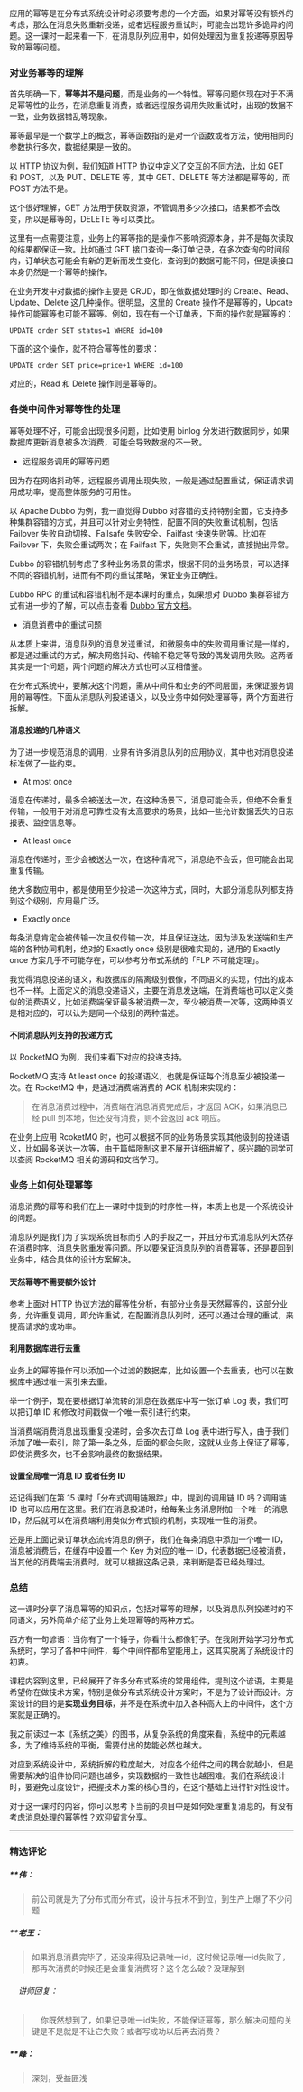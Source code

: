 <p data-nodeid="30391">应用的幂等是在分布式系统设计时必须要考虑的一个方面，如果对幂等没有额外的考虑，那么在消息失败重新投递，或者远程服务重试时，可能会出现许多诡异的问题。这一课时一起来看一下，在消息队列应用中，如何处理因为重复投递等原因导致的幂等问题。</p>
<h3 data-nodeid="30392">对业务幂等的理解</h3>
<p data-nodeid="32210" class="">首先明确一下，<strong data-nodeid="32216">幂等并不是问题</strong>，而是业务的一个特性。幂等问题体现在对于不满足幂等性的业务，在消息重复消费，或者远程服务调用失败重试时，出现的数据不一致，业务数据错乱等现象。</p>




<p data-nodeid="30394">幂等最早是一个数学上的概念，幂等函数指的是对一个函数或者方法，使用相同的参数执行多次，数据结果是一致的。</p>
<p data-nodeid="30395">以 HTTP 协议为例，我们知道 HTTP 协议中定义了交互的不同方法，比如 GET 和 POST，以及 PUT、DELETE 等，其中 GET、DELETE 等方法都是幂等的，而 POST 方法不是。</p>
<p data-nodeid="30396">这个很好理解，GET 方法用于获取资源，不管调用多少次接口，结果都不会改变，所以是幂等的，DELETE 等可以类比。</p>
<p data-nodeid="30397">这里有一点需要注意，业务上的幂等指的是操作不影响资源本身，并不是每次读取的结果都保证一致。比如通过 GET 接口查询一条订单记录，在多次查询的时间段内，订单状态可能会有新的更新而发生变化，查询到的数据可能不同，但是读接口本身仍然是一个幂等的操作。</p>
<p data-nodeid="30398">在业务开发中对数据的操作主要是 CRUD，即在做数据处理时的 Create、Read、Update、Delete 这几种操作。很明显，这里的 Create 操作不是幂等的，Update 操作可能幂等也可能不幂等。例如，现在有一个订单表，下面的操作就是幂等的：</p>
<pre class="lang-java" data-nodeid="33300"><code data-language="java">UPDATE order SET status=<span class="hljs-number">1</span> WHERE id=<span class="hljs-number">100</span>
</code></pre>




<p data-nodeid="30400">下面的这个操作，就不符合幂等性的要求：</p>
<pre class="lang-java te-preview-highlight" data-nodeid="33571"><code data-language="java">UPDATE order SET price=price+<span class="hljs-number">1</span> WHERE id=<span class="hljs-number">100</span>
</code></pre>

<p data-nodeid="30402">对应的，Read 和 Delete 操作则是幂等的。</p>
<h3 data-nodeid="30403">各类中间件对幂等性的处理</h3>
<p data-nodeid="30404">幂等处理不好，可能会出现很多问题，比如使用 binlog 分发进行数据同步，如果数据库更新消息被多次消费，可能会导致数据的不一致。</p>
<ul data-nodeid="30405">
<li data-nodeid="30406">
<p data-nodeid="30407">远程服务调用的幂等问题</p>
</li>
</ul>
<p data-nodeid="30408">因为存在网络抖动等，远程服务调用出现失败，一般是通过配置重试，保证请求调用成功率，提高整体服务的可用性。</p>
<p data-nodeid="30409">以 Apache Dubbo 为例，我一直觉得 Dubbo 对容错的支持特别全面，它支持多种集群容错的方式，并且可以针对业务特性，配置不同的失败重试机制，包括 Failover 失败自动切换、Failsafe 失败安全、Failfast 快速失败等。比如在 Failover 下，失败会重试两次；在 Failfast 下，失败则不会重试，直接抛出异常。</p>
<p data-nodeid="30410">Dubbo 的容错机制考虑了多种业务场景的需求，根据不同的业务场景，可以选择不同的容错机制，进而有不同的重试策略，保证业务正确性。</p>
<p data-nodeid="30411">Dubbo RPC 的重试和容错机制不是本课时的重点，如果想对 Dubbo 集群容错方式有进一步的了解，可以点击查看 <a href="https://dubbo.apache.org/zh-cn/docs/user/quick-start.html" data-nodeid="30484">Dubbo 官方文档</a>。</p>
<ul data-nodeid="30412">
<li data-nodeid="30413">
<p data-nodeid="30414">消息消费中的重试问题</p>
</li>
</ul>
<p data-nodeid="30415">从本质上来讲，消息队列的消息发送重试，和微服务中的失败调用重试是一样的，都是通过重试的方式，解决网络抖动、传输不稳定等导致的偶发调用失败。这两者其实是一个问题，两个问题的解决方式也可以互相借鉴。</p>
<p data-nodeid="30416">在分布式系统中，要解决这个问题，需从中间件和业务的不同层面，来保证服务调用的幂等性。下面从消息队列投递语义，以及业务中如何处理幂等，两个方面进行拆解。</p>
<h4 data-nodeid="30417">消息投递的几种语义</h4>
<p data-nodeid="30418">为了进一步规范消息的调用，业界有许多消息队列的应用协议，其中也对消息投递标准做了一些约束。</p>
<ul data-nodeid="30419">
<li data-nodeid="30420">
<p data-nodeid="30421">At most once</p>
</li>
</ul>
<p data-nodeid="30422">消息在传递时，最多会被送达一次，在这种场景下，消息可能会丢，但绝不会重复传输，一般用于对消息可靠性没有太高要求的场景，比如一些允许数据丢失的日志报表、监控信息等。</p>
<ul data-nodeid="30423">
<li data-nodeid="30424">
<p data-nodeid="30425">At least once</p>
</li>
</ul>
<p data-nodeid="30426">消息在传递时，至少会被送达一次，在这种情况下，消息绝不会丢，但可能会出现重复传输。</p>
<p data-nodeid="30427">绝大多数应用中，都是使用至少投递一次这种方式，同时，大部分消息队列都支持到这个级别，应用最广泛。</p>
<ul data-nodeid="30428">
<li data-nodeid="30429">
<p data-nodeid="30430">Exactly once</p>
</li>
</ul>
<p data-nodeid="30431">每条消息肯定会被传输一次且仅传输一次，并且保证送达，因为涉及发送端和生产端的各种协同机制，绝对的&nbsp;Exactly once 级别是很难实现的，通用的 Exactly once 方案几乎不可能存在，可以参考分布式系统的「FLP 不可能定理」。</p>
<p data-nodeid="30432">我觉得消息投递的语义，和数据库的隔离级别很像，不同语义的实现，付出的成本也不一样。上面定义的消息投递语义，主要在消息发送端，在消费端也可以定义类似的消费语义，比如消费端保证最多被消费一次，至少被消费一次等，这两种语义是相对应的，可以认为是同一个级别的两种描述。</p>
<h4 data-nodeid="30433">不同消息队列支持的投递方式</h4>
<p data-nodeid="30434">以 RocketMQ 为例，我们来看下对应的投递支持。</p>
<p data-nodeid="30435">RocketMQ 支持 At least once 的投递语义，也就是保证每个消息至少被投递一次。在 RocketMQ 中，是通过消费端消费的 ACK 机制来实现的：</p>
<blockquote data-nodeid="30436">
<p data-nodeid="30437">在消息消费过程中，消费端在消息消费完成后，才返回 ACK，如果消息已经 pull 到本地，但还没有消费，则不会返回 ack 响应。</p>
</blockquote>
<p data-nodeid="30438">在业务上应用 RcoketMQ 时，也可以根据不同的业务场景实现其他级别的投递语义，比如最多送达一次等，由于篇幅限制这里不展开详细讲解了，感兴趣的同学可以查阅 RocketMQ 相关的源码和文档学习。</p>
<h3 data-nodeid="30439">业务上如何处理幂等</h3>
<p data-nodeid="30440">消息消费的幂等和我们在上一课时中提到的时序性一样，本质上也是一个系统设计的问题。</p>
<p data-nodeid="30441">消息队列是我们为了实现系统目标而引入的手段之一，并且分布式消息队列天然存在消费时序、消息失败重发等问题。所以要保证消息队列的消费幂等，还是要回到业务中，结合具体的设计方案解决。</p>
<h4 data-nodeid="30442">天然幂等不需要额外设计</h4>
<p data-nodeid="30443">参考上面对 HTTP 协议方法的幂等性分析，有部分业务是天然幂等的，这部分业务，允许重复调用，即允许重试，在配置消息队列时，还可以通过合理的重试，来提高请求的成功率。</p>
<h4 data-nodeid="30444">利用数据库进行去重</h4>
<p data-nodeid="30445">业务上的幂等操作可以添加一个过滤的数据库，比如设置一个去重表，也可以在数据库中通过唯一索引来去重。</p>
<p data-nodeid="30446">举一个例子，现在要根据订单流转的消息在数据库中写一张订单 Log 表，我们可以把订单 ID 和修改时间戳做一个唯一索引进行约束。</p>
<p data-nodeid="30447">当消费端消费消息出现重复投递时，会多次去订单 Log 表中进行写入，由于我们添加了唯一索引，除了第一条之外，后面的都会失败，这就从业务上保证了幂等，即使消费多次，也不会影响最终的数据结果。</p>
<h4 data-nodeid="30448">设置全局唯一消息&nbsp;ID&nbsp;或者任务 ID</h4>
<p data-nodeid="30449">还记得我们在第 15 课时「分布式调用链跟踪」中，提到的调用链 ID 吗？调用链 ID 也可以应用在这里。我们在消息投递时，给每条业务消息附加一个唯一的消息 ID，然后就可以在消费端利用类似分布式锁的机制，实现唯一性的消费。</p>
<p data-nodeid="30450">还是用上面记录订单状态流转消息的例子，我们在每条消息中添加一个唯一 ID，消息被消费后，在缓存中设置一个 Key 为对应的唯一 ID，代表数据已经被消费，当其他的消费端去消费时，就可以根据这条记录，来判断是否已经处理过。</p>
<h3 data-nodeid="30451">总结</h3>
<p data-nodeid="30452">这一课时分享了消息幂等的知识点，包括对幂等的理解，以及消息队列投递时的不同语义，另外简单介绍了业务上处理幂等的两种方式。</p>
<p data-nodeid="30453">西方有一句谚语：当你有了一个锤子，你看什么都像钉子。在我刚开始学习分布式系统时，学习了各种中间件，每个中间件都希望能用上，这其实脱离了系统设计的初衷。</p>
<p data-nodeid="30454">课程内容到这里，已经展开了许多分布式系统的常用组件，提到这个谚语，主要是希望你在做技术方案，特别是做分布式系统设计方案时，不是为了设计而设计。方案设计的目的是<strong data-nodeid="30524">实现业务目标</strong>，并不是在系统中加入各种高大上的中间件，这个方案就是正确的。</p>
<p data-nodeid="30455">我之前读过一本《系统之美》的图书，从复杂系统的角度来看，系统中的元素越多，为了维持系统的平衡，需要付出的势能必然也越大。</p>
<p data-nodeid="30456">对应到系统设计中，系统拆解的粒度越大，对应各个组件之间的耦合就越小，但是需要解决的组件协同问题也越多，实现数据的一致性也越困难。我们在系统设计时，要避免过度设计，把握技术方案的核心目的，在这个基础上进行针对性设计。</p>
<p data-nodeid="30812">对于这一课时的内容，你可以思考下当前的项目中是如何处理重复消息的，有没有考虑消息处理的幂等性？欢迎留言分享。</p>

---

### 精选评论

##### **伟：
> 前公司就是为了分布式而分布式，设计与技术不到位，到生产上爆了不少问题

##### **老王：
> 如果消息消费完毕了，还没来得及记录唯一id，这时候记录唯一id失败了，那再次消费的时候还是会重复消费呀？这个怎么破？没理解到

 ###### &nbsp;&nbsp;&nbsp; 讲师回复：
> &nbsp;&nbsp;&nbsp; 你既然想到了，如果记录唯一id失败，不能保证幂等，那么解决问题的关键是不是就是不让它失败？或者写成功以后再去消费？

##### **峰：
> 深刻，受益匪浅

